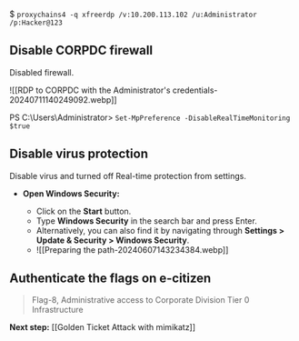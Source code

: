 $ `proxychains4 -q xfreerdp /v:10.200.113.102 /u:Administrator /p:Hacker@123`

## Disable CORPDC firewall

Disabled firewall.

![[RDP to CORPDC with the Administrator's credentials-20240711140249092.webp]]
 
PS C:\Users\Administrator> `Set-MpPreference -DisableRealTimeMonitoring $true`

## Disable virus protection

Disable virus and turned off Real-time protection from settings.
- **Open Windows Security:**
    
    - Click on the **Start** button.
    - Type **Windows Security** in the search bar and press Enter.
    - Alternatively, you can also find it by navigating through **Settings > Update & Security > Windows Security**.
    - ![[Preparing the path-20240607143234384.webp]]


## Authenticate the flags on e-citizen

>Flag-8, Administrative access to Corporate Division Tier 0 Infrastructure

**Next step:** [[Golden Ticket Attack with mimikatz]]
